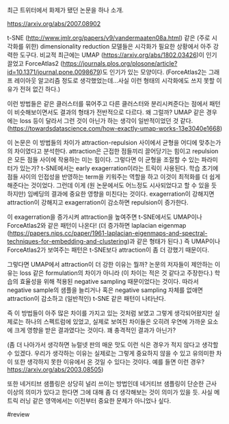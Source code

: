 최근 트위터에서 화제가 됐던 논문을 하나 소개.

https://arxiv.org/abs/2007.08902

t-SNE (http://www.jmlr.org/papers/v9/vandermaaten08a.html) 같은 (주로 시각화를 위한) dimensionality reduction 모델들은 시각화가 필요한 상황에서 아주 강력한 도구다. 비교적 최근에는 UMAP (https://arxiv.org/abs/1802.03426)이 인기 끌었고 ForceAtlas2 (https://journals.plos.org/plosone/article?id=10.1371/journal.pone.0098679)도 인기가 있는 모양이다. (ForceAtlas2는 그래프 레이아웃 알고리즘 정도로 생각했었는데...사실 이런 형태의 시각화에도 쓰지 못할 이유가 전혀 없긴 하다.)

이런 방법들은 같은 클러스터를 묶어주고 다른 클러스터와 분리시켜준다는 점에서 패턴이 비슷해보이면서도 결과의 형태가 전반적으로 다르다. 왜 그럴까? UMAP 같은 경우에는 loss 등이 달라서 그런 것이 아닌가 하는 생각이 일반적이었던 것 같다. (https://towardsdatascience.com/how-exactly-umap-works-13e3040e1668)

이 논문은 이 방법들의 차이가 attraction-repulsion 사이에서 균형을 어디에 맞추는가의 차이였다고 분석한다. attraction은 근접한 점들끼리 끌어당기는 힘이고 repulsion은 모든 점들 사이에 작용하는 미는 힘이다. 그렇다면 이 균형을 조절할 수 있는 파라미터가 있는가? t-SNE에서는 early exagerration이라는 트릭이 사용된다. 학습 초기에 점들 사이의 인접성을 반영하는 term을 키워주는 역할을 하고 이것이 최적화를 더 쉽게 해준다는 것이었다. 그런데 이게 (원 논문에서도 어느정도 시사되었다고 할 수 있을 듯 하지만) 임베딩의 결과에 중요한 영향을 미친다는 것이다. exagerration이 강해지면 attraction이 강해지고 exagerration이 감소하면 repulsion이 증가한다.

이 exagerration을 증가시켜 attraction을 높여주면 t-SNE에서도 UMAP이나 ForceAtlas2와 같은 패턴이 나온다! (더 증가하면 laplacian eigenmap (https://papers.nips.cc/paper/1961-laplacian-eigenmaps-and-spectral-techniques-for-embedding-and-clustering)과 같은 형태가 된다.) 즉 UMAP이나 ForceAtlas2가 보여주는 패턴은 t-SNE보다 attraction이 좀 더 강했기 때문이다.

그렇다면 UMAP에서 attraction이 더 강한 이유는 뭘까? 논문의 저자들이 제안하는 이유는 loss 같은 formulation의 차이가 아니라 (이 차이는 적은 것 같다고 주장한다.) 학습의 효율성을 위해 적용된 negative sampling 때문이었다는 것이다. 따라서 negative sample의 샘플을 늘리거나 혹은 negative sampling 자체를 없애면 attraction이 감소하고 (일반적인) t-SNE 같은 패턴이 나타난다.

즉 이 방법들이 아주 많은 차이를 가지고 있는 것처럼 보였고 그렇게 생각되어왔지만 실제로는 하나의 스펙트럼에 있었고, 실제로 보여진 차이들은 오히려 우연에 가까운 요소에 크게 영향을 받은 결과였다는 것이다. 꽤 충격적인 결과가 아닌가?

(좀 더 나아가서 생각하면 뉴럴넷 판의 매운 맛도 이런 식은 경우가 적지 않다고 생각할 수 있겠다. 우리가 생각하는 이유는 실제로는 그렇게 중요하지 않을 수 있고 유의미한 차이 또한 생각하지 못한 이유에서 온 것일 수 있다는 것이다. 예를 들면 이런 경우? https://arxiv.org/abs/2003.08505)

또한 네거티브 샘플링은 상당히 널리 쓰이는 방법인데 네거티브 샘플링이 단순한 근사 이상의 의미가 있다고 한다면 그에 대해 좀 더 생각해보는 것이 의미가 있을 듯. 사실 메트릭 러닝 같은 영역에서는 이전부터 중요한 문제가 아니었나 싶다.

#review